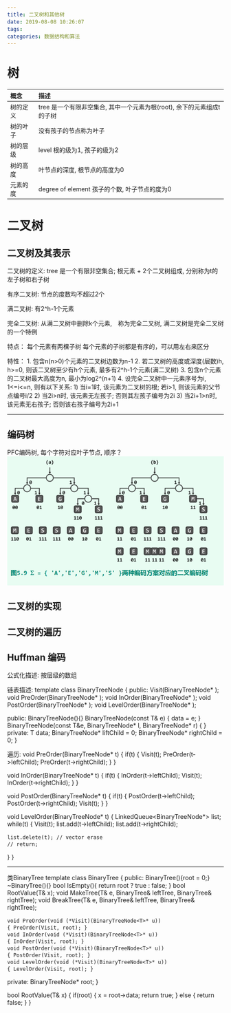 ```yaml
---
title: 二叉树和其他树
date: 2019-08-08 10:26:07
tags:
categories: 数据结构和算法
---
```



# 树

| 概念 | 描述 |
|:-|:-|
| 树的定义| tree 是一个有限非空集合, 其中一个元素为根(root), 余下的元素组成t的子树|
| 树的叶子| 没有孩子的节点称为叶子|
| 树的层级| level 根的级为1, 孩子的级为2|
| 树的高度| 叶节点的深度, 根节点的高度为0|
| 元素的度| degree of element 孩子的个数, 叶子节点的度为0|


# 二叉树
## 二叉树及其表示

二叉树的定义: tree 是一个有限非空集合; 根元素 + 2个二叉树组成, 分别称为t的左子树和右子树

有序二叉树: 节点的度数均不超过2个

满二叉树: 有2^h-1个元素

完全二叉树: 从满二叉树中删除k个元素,　称为完全二叉树,  满二叉树是完全二叉树的一个特例

特点：
	每个元素有两棵子树
	每个元素的子树都是有序的，可以用左右来区分
	
特性：
	1. 包含n(n>0)个元素的二叉树边数为n-1
	2. 若二叉树的高度或深度(层数)h, h>=0, 则该二叉树至少有h个元素, 最多有2^h-1个元素(满二叉树)
	3. 包含n个元素的二叉树最大高度为n, 最小为log2^(n+1)
	4. 设完全二叉树中一元素序号为i, 1<=i<=n, 则有以下关系:
		1) 当i=1时, 该元素为二叉树的根; 若i>1, 则该元素的父节点编号i/2
		2) 当2i>n时, 该元素无左孩子; 否则其左孩子编号为2i
		3) 当2i+1>n时, 该元素无右孩子; 否则该右孩子编号为2i+1
		
-------------------------------------------------------------------

## 编码树
PFC编码树, 每个字符对应叶子节点, 顺序？
![](二叉树和其他树/1.png)

## 二叉树的实现

## 二叉树的遍历

## Huffman 编码


公式化描述: 按层级的数组

链表描述: 
template <class T>
class BinaryTreeNode
{
public:
	Visit(BinaryTreeNode<T>* );
	void PreOrder(BinaryTreeNode<T>* );
	void InOrder(BinaryTreeNode<T>* );
	void PostOrder(BinaryTreeNode<T>* );
	void LevelOrder(BinaryTreeNode<T>* );

public:
	BinaryTreeNode(){}
	BinaryTreeNode(const T& e) { data = e; }
	BinaryTreeNode(const T&e, BinaryTreeNode* l, BinaryTreeNode* r)
	{
	}
private:
	T data;
	BinaryTreeNode<T>* liftChild = 0;
	BinaryTreeNode<T>* rightChild = 0;
}

遍历:
void PreOrder(BinaryTreeNode<T>* t)
{
  if(t)
  {
    Visit(t);
	PreOrder(t->leftChild);
	PreOrder(t->rightChild);
  }
}


void InOrder(BinaryTreeNode<T>* t)
{
  if(t)
  {
	InOrder(t->leftChild);
    Visit(t);
	InOrder(t->rightChild);
  }
}

void PostOrder(BinaryTreeNode<T>* t)
{
  if(t)
  {
    PostOrder(t->leftChild);
	PostOrder(t->rightChild);
    Visit(t);
  }
}

void LevelOrder(BinaryTreeNode<T>* t)
{
  LinkedQueue<BinaryTreeNode<T>*> list;
  while(t)
  {
    Visit(t);
	list.add(t->leftChild);
	list.add(t->rightChild);
	
	list.delete(t); // vector erase
	// return;
  }
}

--------------------------------------------------------------

类BinaryTree
template <class T>
class BinaryTree
{
public:
	BinaryTree(){root = 0;}
	~BinaryTree(){}
	bool IsEmpty(){ return root ? true : false; }
	bool RootValue(T& x);
	void MakeTree(T& e, BinaryTree& leftTree, BinaryTree& rightTree);
	void BreakTree(T& e, BinaryTree& leftTree, BinaryTree& rightTree);
	
	void PreOrder(void (*Visit)(BinaryTreeNode<T>* u))
	{ PreOrder(Visit, root); }
	void InOrder(void (*Visit)(BinaryTreeNode<T>* u))
	{ InOrder(Visit, root); }
	void PostOrder(void (*Visit)(BinaryTreeNode<T>* u))
	{ PostOrder(Visit, root); }
	void LevelOrder(void (*Visit)(BinaryTreeNode<T>* u))
	{ LevelOrder(Visit, root); }

private:
	BinaryTreeNode<T>* root;
}

bool RootValue(T& x)
{
  if(root)
  {
    x = root->data;
	return true;
  }
  else
  {
    return false;
  }
}

























		

